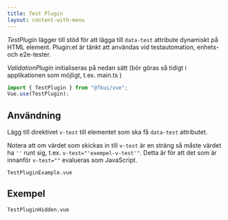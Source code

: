 ```yaml
---
title: Test Plugin
layout: content-with-menu
---
```


_TestPlugin_ lägger till stöd för att lägga till `data-test` attribute dynamiskt på HTML element.
Plugin:et är tänkt att användas vid testautomation, enhets- och e2e-tester.

_ValidationPlugin_ initialiseras på nedan sätt (bör göras så tidigt i applikationen som möjligt, t.ex. main.ts )

```ts
import { TestPlugin } from "@fkui/vue";
Vue.use(TestPlugin);
```

## Användning

Lägg till direktivet `v-test` till elementet som ska få `data-test` attributet.

Notera att om värdet som skickas in till `v-test` är en sträng så måste värdet ha `''` runt sig, t.ex. `v-test="'exempel-v-test'"`.
Detta är för att det som är innanför `v-test=""` evalueras som JavaScript.

```import
TestPluginExample.vue
```

## Exempel

```import
TestPluginHidden.vue
```
